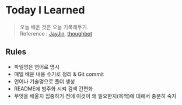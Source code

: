 # Today I Learned

> 오늘 배운 것은 오늘 기록해두기.  
> Reference : [JayJin](https://github.com/milooy/TIL),
> [thoughbot](https://github.com/thoughtbot/til)

## Rules

- 파일명은 영어로 명시
- 매일 배운 내용 수기로 정리 & Git commit
- 언어나 기술명으로 폴더 생성
- README에 범주화 시켜 검색 간편화
- 무엇을 배울지 집중하기 전에 이것이 왜 필요한지(목적)에 대해서 충분히 숙지
